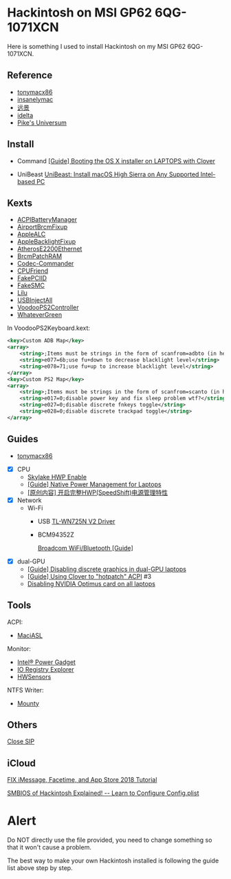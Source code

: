 # Hackintosh on MSI GP62 6QG-1071XCN
Here is something I used to install Hackintosh on my MSI GP62 6QG-1071XCN.

## Reference

- [tonymacx86](http://tonymacx86.com)
- [insanelymac](http://www.insanelymac.com)
- [远景](http://bbs.pcbeta.com)
- [idelta](https://www.idelta.info)
- [Pike's Universum](https://pikeralpha.wordpress.com)

## Install
- Command
[[Guide] Booting the OS X installer on LAPTOPS with Clover](https://www.tonymacx86.com/threads/guide-booting-the-os-x-installer-on-laptops-with-clover.148093/)

- UniBeast
[UniBeast: Install macOS High Sierra on Any Supported Intel-based PC](https://www.tonymacx86.com/threads/unibeast-install-macos-high-sierra-on-any-supported-intel-based-pc.235474/)

## Kexts

- [ACPIBatteryManager](https://github.com/RehabMan/OS-X-ACPI-Battery-Driver)
- [AirportBrcmFixup](https://github.com/acidanthera/AirportBrcmFixup)
- [AppleALC](https://github.com/vit9696/AppleALC)
- [AppleBacklightFixup](https://www.tonymacx86.com/threads/guide-laptop-backlight-control-using-applebacklightfixup-kext.218222/)
- [AtherosE2200Ethernet](https://github.com/Mieze/AtherosE2200Ethernet)
- [BrcmPatchRAM](https://github.com/RehabMan/OS-X-BrcmPatchRAM)
- [Codec-Commander](https://github.com/RehabMan/EAPD-Codec-Commander)
- [CPUFriend](https://github.com/PMheart/CPUFriend)
- [FakePCIID](https://github.com/RehabMan/OS-X-Fake-PCI-ID)
- [FakeSMC](https://bitbucket.org/RehabMan/os-x-fakesmc-kozlek/downloads/)
- [Lilu](https://github.com/acidanthera/Lilu)
- [USBInjectAll](https://github.com/RehabMan/OS-X-USB-Inject-All)
- [VoodooPS2Controller](https://github.com/RehabMan/OS-X-Voodoo-PS2-Controller)
- [WhateverGreen](https://github.com/acidanthera/WhateverGreen)

In VoodooPS2Keyboard.kext:

```xml
<key>Custom ADB Map</key>
<array>
    <string>;Items must be strings in the form of scanfrom=adbto (in hex)</string>
    <string>e077=6b;use fu+down to decrease blacklight level</string>
    <string>e078=71;use fu+up to increase blacklight level</string>
</array>
<key>Custom PS2 Map</key>
<array>
    <string>;Items must be strings in the form of scanfrom=scanto (in hex)</string>
    <string>e017=0;disable power key and fix sleep problem wtf?</string>
    <string>e027=0;disable discrete fnkeys toggle</string>
    <string>e028=0;disable discrete trackpad toggle</string>
</array>
```

## Guides
- [tonymacx86](https://www.tonymacx86.com/forums/high-sierra-laptop-support.192/)
- [x] CPU
  - [Skylake HWP Enable](https://www.tonymacx86.com/threads/skylake-hwp-enable.214915/)
  - [[Guide] Native Power Management for Laptops](https://www.tonymacx86.com/threads/guide-native-power-management-for-laptops.175801/)
  - [[原创内容] 开启完整HWP(SpeedShift)电源管理特性](http://bbs.pcbeta.com/viewthread-1737021-1-1.html)
- [x] Network
    - Wi-Fi
        - USB
          [TL-WN725N V2 Driver](https://www.tp-link.com/us/download/TL-WN725N_V2.html#Driver)

        - BCM94352Z

          [Broadcom WiFi/Bluetooth [Guide]](https://www.tonymacx86.com/threads/broadcom-wifi-bluetooth-guide.242423/)
- [x] dual-GPU
    - [[Guide] Disabling discrete graphics in dual-GPU laptops](https://www.tonymacx86.com/threads/guide-disabling-discrete-graphics-in-dual-gpu-laptops.163772/)
    - [[Guide] Using Clover to "hotpatch" ACPI](https://www.tonymacx86.com/threads/guide-using-clover-to-hotpatch-acpi.200137/) #3
    - [Disabling NVIDIA Optimus card on all laptops](https://www.insanelymac.com/forum/forums/topic/295584-disabling-nvidia-optimus-card-on-all-laptops/)

## Tools
ACPI:
- [MaciASL](https://bitbucket.org/RehabMan/os-x-maciasl-patchmatic/downloads/)

Monitor:
- [Intel® Power Gadget](https://software.intel.com/zh-cn/articles/intel-power-gadget-20)
- [IO Registry Explorer](https://developer.apple.com/download/more/)
- [HWSensors](https://github.com/kozlek/HWSensors)

NTFS Writer:
- [Mounty](http://enjoygineering.com/mounty/)

## Others

[Close SIP](https://www.tonymacx86.com/threads/explaining-os-x-el-capitan-security-changes-workarounds-and-current-information.170611/)

## iCloud

[FIX iMessage, Facetime, and App Store 2018 Tutorial](https://www.youtube.com/watch?v=JhA7e26dGgM)

[SMBIOS of Hackintosh Explained! -- Learn to Configure Config.plist](https://www.youtube.com/watch?v=bYELTlMcGsQ)



# Alert

Do NOT directly use the file provided, you need to change something so that it won't cause a problem.

The best way to make your own Hackintosh installed is following the guide list above step by step.